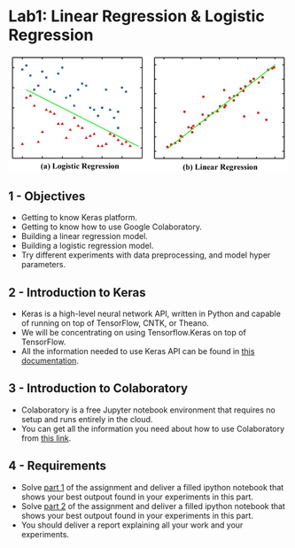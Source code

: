 # Lab1: Linear Regression & Logistic Regression

![Logistic vs Linear Regression](Logistic-regression-and-linear-regression.jpg)

## 1 - Objectives

* Getting to know Keras platform.
* Getting to know how to use Google Colaboratory.
* Building a linear regression model.
* Building a logistic regression model.
* Try different experiments with data preprocessing, and model hyper parameters.

## 2 - Introduction to Keras

* Keras is a high-level neural network API, written in Python and capable of  running on top of TensorFlow, CNTK, or Theano.
* We will be concentrating on using Tensorflow.Keras on top of TensorFlow.
* All the information needed to use Keras API can be found in [this documentation](https://www.tensorflow.org/tutorials/).

## 3 - Introduction to Colaboratory

* Colaboratory is a free Jupyter notebook environment that requires no setup and runs entirely in the cloud.
* You can get all the information you need about how to use Colaboratory from [this link](https://colab.research.google.com/notebooks/welcome.ipynb).

## 4 - Requirements

* Solve [part 1](lab1_part1.ipynb) of the assignment and deliver a filled ipython notebook that shows your best outpout found in your experiments in this part.
* Solve [part 2](lab1_part2.ipynb) of the assignment and deliver a filled ipython notebook that shows your best outpout found in your experiments in this part.
* You should deliver a report explaining all your work and your experiments.

